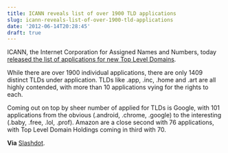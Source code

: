 ```yaml
---
title: ICANN reveals list of over 1900 TLD applications
slug: icann-reveals-list-of-over-1900-tld-applications
date: '2012-06-14T20:28:45'
draft: true
---
```


ICANN, the Internet Corporation for Assigned Names and Numbers, today [released the list of applications for new Top Level Domains](http://newgtlds.icann.org/en/program-status/application-results/strings-1200utc-13jun12-en).

<!--more-->



While there are over 1900 individual applications, there are only 1409 distinct TLDs under application. TLDs like .app, .inc, .home and .art are all highly contended, with more than 10 applications vying for the rights to each.

Coming out on top by sheer number of applied for TLDs is Google, with 101 applications from the obvious (.android, .chrome, .google) to the interesting (.baby, .free, .lol, .prof). Amazon are a close second with 76 applications, with Top Level Domain Holdings coming in third with 70.

**Via** [Slashdot](http://tech.slashdot.org/story/12/06/13/1242208/icann-reveals-new-tld-application-list).